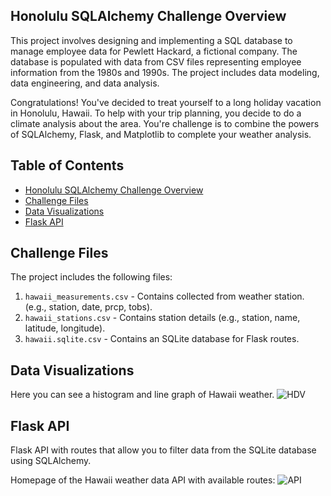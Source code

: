 ## Honolulu SQLAlchemy Challenge Overview

This project involves designing and implementing a SQL database to manage employee data for Pewlett Hackard, a fictional company. The database is populated with data from CSV files representing employee information from the 1980s and 1990s. The project includes data modeling, data engineering, and data analysis.

Congratulations! You've decided to treat yourself to a long holiday vacation in Honolulu, Hawaii. To help with your trip planning, you decide to do a climate analysis about the area. You're challenge is to combine the powers of SQLAlchemy, Flask, and Matplotlib to complete your weather analysis. 

## Table of Contents

- [Honolulu SQLAlchemy Challenge Overview ](#honoluwai-sqlalchemy-challenge-overview)
- [Challenge Files](#challenge-files)
- [Data Visualizations](#data-visualizations)
- [Flask API](#flask-api)


## Challenge Files

The project includes the following files:

1. `hawaii_measurements.csv` - Contains collected from weather station. (e.g., station, date, prcp, tobs).
2. `hawaii_stations.csv` - Contains station details (e.g., station, name, latitude, longitude).
3. `hawaii.sqlite.csv` - Contains an SQLite database for Flask routes.

## Data Visualizations

Here you can see a histogram and line graph of Hawaii weather.
![HDV](sqlalchemy-challenge/Resources/hawaii_charts.png)

## Flask API

Flask API with routes that allow you to filter data from the SQLite database using SQLAlchemy.

Homepage of the Hawaii weather data API with available routes:
![API](sqlalchemy-challenge/Resources/api_landingpage.png)




